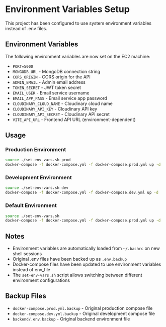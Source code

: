 # Environment Variables Setup

This project has been configured to use system environment variables instead of .env files.

## Environment Variables

The following environment variables are now set on the EC2 machine:

- `PORT=5000`
- `MONGODB_URL` - MongoDB connection string
- `CORS_ORIGIN` - CORS origin for the API
- `ADMIN_EMAIL` - Admin email address
- `TOKEN_SECRET` - JWT token secret
- `EMAIL_USER` - Email service username
- `EMAIL_APP_PASS` - Email service app password
- `CLOUDINARY_CLOUD_NAME` - Cloudinary cloud name
- `CLOUDINARY_API_KEY` - Cloudinary API key
- `CLOUDINARY_API_SECRET` - Cloudinary API secret
- `VITE_API_URL` - Frontend API URL (environment-dependent)

## Usage

### Production Environment
```bash
source ./set-env-vars.sh prod
docker-compose -f docker-compose.yml -f docker-compose.prod.yml up -d
```

### Development Environment
```bash
source ./set-env-vars.sh dev
docker-compose -f docker-compose.yml -f docker-compose.dev.yml up -d
```

### Default Environment
```bash
source ./set-env-vars.sh
docker-compose -f docker-compose.yml -f docker-compose.prod.yml up -d
```

## Notes

- Environment variables are automatically loaded from `~/.bashrc` on new shell sessions
- Original .env files have been backed up as `.env.backup`
- Docker-compose files have been updated to use environment variables instead of env_file
- The `set-env-vars.sh` script allows switching between different environment configurations

## Backup Files

- `docker-compose.prod.yml.backup` - Original production compose file
- `docker-compose.dev.yml.backup` - Original development compose file
- `backend/.env.backup` - Original backend environment file
